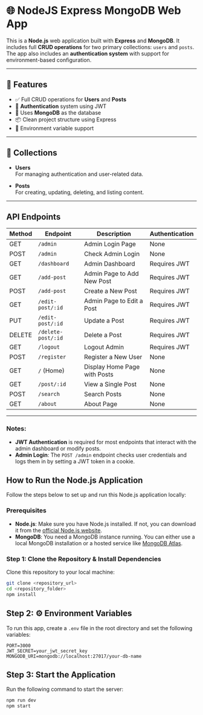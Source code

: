 # 🌐 NodeJS Express MongoDB Web App

This is a **Node.js** web application built with **Express** and **MongoDB**. It includes full **CRUD operations** for two primary collections: `users` and `posts`. The app also includes an **authentication system** with support for environment-based configuration.

---

## 🚀 Features

- ✅ Full CRUD operations for **Users** and **Posts**
- 🔐 **Authentication** system using JWT
- 🌱 Uses **MongoDB** as the database
- 📦 Clean project structure using Express
- 🔧 Environment variable support

---

## 📁 Collections

- **Users**  
  For managing authentication and user-related data.

- **Posts**  
  For creating, updating, deleting, and listing content.

---


## API Endpoints

| **Method** | **Endpoint**         | **Description**                          | **Authentication**  |
|------------|----------------------|------------------------------------------|---------------------|
| GET        | `/admin`             | Admin Login Page                         | None                |
| POST       | `/admin`             | Check Admin Login                        | None                |
| GET        | `/dashboard`         | Admin Dashboard                          | Requires JWT        |
| GET        | `/add-post`          | Admin Page to Add New Post               | Requires JWT        |
| POST       | `/add-post`          | Create a New Post                        | Requires JWT        |
| GET        | `/edit-post/:id`     | Admin Page to Edit a Post                | Requires JWT        |
| PUT        | `/edit-post/:id`     | Update a Post                            | Requires JWT        |
| DELETE     | `/delete-post/:id`   | Delete a Post                            | Requires JWT        |
| GET        | `/logout`            | Logout Admin                             | Requires JWT        |
| POST       | `/register`          | Register a New User                      | None                |
| GET        | `/` (Home)           | Display Home Page with Posts             | None                |
| GET        | `/post/:id`          | View a Single Post                       | None                |
| POST       | `/search`            | Search Posts                             | None                |
| GET        | `/about`             | About Page                               | None                |

---

### Notes:
- **JWT Authentication** is required for most endpoints that interact with the admin dashboard or modify posts.
- **Admin Login**: The `POST /admin` endpoint checks user credentials and logs them in by setting a JWT token in a cookie.

## How to Run the Node.js Application

Follow the steps below to set up and run this Node.js application locally:

### Prerequisites

- **Node.js**: Make sure you have Node.js installed. If not, you can download it from the [official Node.js website](https://nodejs.org/).
- **MongoDB**: You need a MongoDB instance running. You can either use a local MongoDB installation or a hosted service like [MongoDB Atlas](https://www.mongodb.com/cloud/atlas).

### Step 1: Clone the Repository & Install Dependencies

Clone this repository to your local machine:

```bash
git clone <repository_url>
cd <repository_folder>
npm install

```

## Step 2: ⚙️ Environment Variables

To run this app, create a `.env` file in the root directory and set the following variables:

```env
PORT=3000
JWT_SECRET=your_jwt_secret_key
MONGODB_URI=mongodb://localhost:27017/your-db-name
```
## Step 3: Start the Application

Run the following command to start the server:

```bash
npm run dev
npm start
```